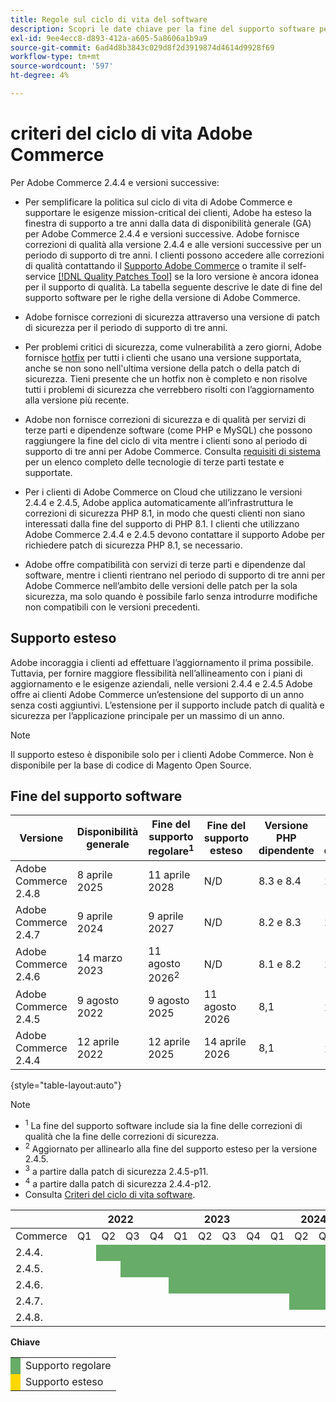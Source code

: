 ```yaml
---
title: Regole sul ciclo di vita del software
description: Scopri le date chiave per la fine del supporto software per le versioni di Adobe Commerce.
exl-id: 9ee4ecc8-d893-412a-a605-5a8606a1b9a9
source-git-commit: 6ad4d8b3843c029d8f2d3919874d4614d9928f69
workflow-type: tm+mt
source-wordcount: '597'
ht-degree: 4%

---
```



# criteri del ciclo di vita Adobe Commerce

Per Adobe Commerce 2.4.4 e versioni successive:

- Per semplificare la politica sul ciclo di vita di Adobe Commerce e supportare le esigenze mission-critical dei clienti, Adobe ha esteso la finestra di supporto a tre anni dalla data di disponibilità generale (GA) per Adobe Commerce 2.4.4 e versioni successive. Adobe fornisce correzioni di qualità alla versione 2.4.4 e alle versioni successive per un periodo di supporto di tre anni. I clienti possono accedere alle correzioni di qualità contattando il [Supporto Adobe Commerce](https://experienceleague.adobe.com/it/docs/commerce-knowledge-base/kb/help-center-guide/magento-help-center-user-guide) o tramite il self-service [[!DNL Quality Patches Tool]](https://experienceleague.adobe.com/tools/commerce-quality-patches/index.html?lang=it) se la loro versione è ancora idonea per il supporto di qualità. La tabella seguente descrive le date di fine del supporto software per le righe della versione di Adobe Commerce.

- Adobe fornisce correzioni di sicurezza attraverso una versione di patch di sicurezza per il periodo di supporto di tre anni.

- Per problemi critici di sicurezza, come vulnerabilità a zero giorni, Adobe fornisce [hotfix](https://support.magento.com/hc/en-us/sections/360003869892-Known-issues-patches-attached-) per tutti i clienti che usano una versione supportata, anche se non sono nell&#39;ultima versione della patch o della patch di sicurezza. Tieni presente che un hotfix non è completo e non risolve tutti i problemi di sicurezza che verrebbero risolti con l’aggiornamento alla versione più recente.

- Adobe non fornisce correzioni di sicurezza e di qualità per servizi di terze parti e dipendenze software (come PHP e MySQL) che possono raggiungere la fine del ciclo di vita mentre i clienti sono al periodo di supporto di tre anni per Adobe Commerce. Consulta [requisiti di sistema](../installation/system-requirements.md) per un elenco completo delle tecnologie di terze parti testate e supportate.

- Per i clienti di Adobe Commerce on Cloud che utilizzano le versioni 2.4.4 e 2.4.5, Adobe applica automaticamente all’infrastruttura le correzioni di sicurezza PHP 8.1, in modo che questi clienti non siano interessati dalla fine del supporto di PHP 8.1. I clienti che utilizzano Adobe Commerce 2.4.4 e 2.4.5 devono contattare il supporto Adobe per richiedere patch di sicurezza PHP 8.1, se necessario.

- Adobe offre compatibilità con servizi di terze parti e dipendenze dal software, mentre i clienti rientrano nel periodo di supporto di tre anni per Adobe Commerce nell’ambito delle versioni delle patch per la sola sicurezza, ma solo quando è possibile farlo senza introdurre modifiche non compatibili con le versioni precedenti.

## Supporto esteso

Adobe incoraggia i clienti ad effettuare l’aggiornamento il prima possibile. Tuttavia, per fornire maggiore flessibilità nell’allineamento con i piani di aggiornamento e le esigenze aziendali, nelle versioni 2.4.4 e 2.4.5 Adobe offre ai clienti Adobe Commerce un’estensione del supporto di un anno senza costi aggiuntivi. L’estensione per il supporto include patch di qualità e sicurezza per l’applicazione principale per un massimo di un anno.

>[!NOTE]
>
>Il supporto esteso è disponibile solo per i clienti Adobe Commerce. Non è disponibile per la base di codice di Magento Open Source.

## Fine del supporto software

| Versione | Disponibilità generale | Fine del supporto regolare<sup>1</sup> | Fine del supporto esteso | Versione PHP dipendente | Versione MariaDB dipendente |
|----------------------|----------------------|------------------------------------|-------------------------|-----------------------|------------------------------|
| Adobe Commerce 2.4.8 | 8 aprile 2025 | 11 aprile 2028 | N/D | 8.3 e 8.4 | 11,4 |
| Adobe Commerce 2.4.7 | 9 aprile 2024 | 9 aprile 2027 | N/D | 8.2 e 8.3 | 10,6 |
| Adobe Commerce 2.4.6 | 14 marzo 2023 | 11 agosto 2026<sup>2</sup> | N/D | 8.1 e 8.2 | 10,6 |
| Adobe Commerce 2.4.5 | 9 agosto 2022 | 9 agosto 2025 | 11 agosto 2026 | 8,1 | 10,6<sup>3</sup> |
| Adobe Commerce 2.4.4 | 12 aprile 2022 | 12 aprile 2025 | 14 aprile 2026 | 8,1 | 10,6<sup>4</sup> |

{style="table-layout:auto"}

>[!NOTE]
>
>- <sup>1</sup> La fine del supporto software include sia la fine delle correzioni di qualità che la fine delle correzioni di sicurezza.
>- <sup>2</sup> Aggiornato per allinearlo alla fine del supporto esteso per la versione 2.4.5.
>- <sup>3</sup> a partire dalla patch di sicurezza 2.4.5-p11.
>- <sup>4</sup> a partire dalla patch di sicurezza 2.4.4-p12.
>- Consulta [Criteri del ciclo di vita software](https://www.adobe.com/content/dam/cc/en/legal/terms/enterprise/pdfs/Adobe-Commerce-Software-Lifecycle-Policy.pdf).

<table style="table-layout:auto">
<thead>
  <tr>
    <th colspan="1"></th>
    <th colspan="4">2022</th>
    <th colspan="4">2023</th>
    <th colspan="4">2024</th>
    <th colspan="4">2025</th>
    <th colspan="4">2026</th>
    <th colspan="4">2027</th>
    <th colspan="4">2028</th>
  </tr>
</thead>
<tbody>
  <tr>
    <td>Commerce</td>
    <td>Q1</td>
    <td>Q2</td>
    <td>Q3</td>
    <td>Q4</td>
    <td>Q1</td>
    <td>Q2</td>
    <td>Q3</td>
    <td>Q4</td>
    <td>Q1</td>
    <td>Q2</td>
    <td>Q3</td>
    <td>Q4</td>
    <td>Q1</td>
    <td>Q2</td>
    <td>Q3</td>
    <td>Q4</td>
    <td>Q1</td>
    <td>Q2</td>
    <td>Q3</td>
    <td>Q4</td>
    <td>Q1</td>
    <td>Q2</td>
    <td>Q3</td>
    <td>Q4</td>
    <td>Q1</td>
    <td>Q2</td>
    <td>Q3</td>
    <td>Q4</td>
  </tr>
  <tr>
    <td>2.4.4.</td>
    <td></td>
    <td colspan="13" style="background-color:#67ac68;"></td>
    <td colspan="4" style="background-color:#ffd700;"></td>
    <td colspan="10"></td>
  </tr>
  <tr>
    <td>2.4.5.</td>
    <td colspan="2"></td>
    <td colspan="13" style="background-color:#67ac68;"></td>
    <td colspan="4" style="background-color:#ffd700;"></td>
    <td colspan="9"></td>
  </tr>
  <tr>
    <td>2.4.6.</td>
    <td colspan="4"></td>
    <td colspan="15" style="background-color:#67ac68;"></td>
    <td colspan="10"></td>
  </tr>
  <tr>
    <td>2.4.7.</td>
    <td colspan="9"></td>
    <td colspan="13" style="background-color:#67ac68;"></td>
    <td colspan="6"></td>
  </tr>
  <tr>
    <td>2.4.8.</td>
    <td colspan="13"></td>
    <td colspan="13" style="background-color:#67ac68;"></td>
    <td colspan="2"></td>
  </tr>
</tbody>
</table>

**Chiave**

<table style="table-layout:auto">
 <tbody>
  <tr>
   <td style="background-color:#67ac68;"></td>
   <td>Supporto regolare</td>
  </tr>
  <tr>
   <td style="background-color:#ffd700;"></td>
   <td>Supporto esteso</td>
  </tr>
 </tbody>
</table>

